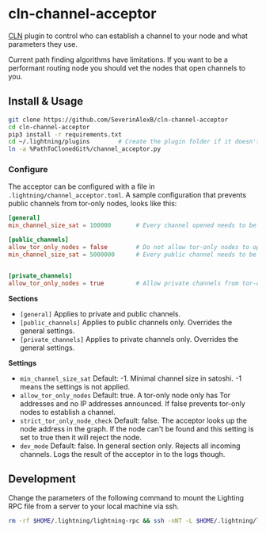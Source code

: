 # cln-channel-acceptor

[CLN](https://github.com/ElementsProject/lightning) plugin to control who can establish a channel to your node
and what parameters they use. 

Current path finding algorithms have limitations. If you want to be a performant routing node you should vet
the nodes that open channels to you.

## Install & Usage

```bash
git clone https://github.com/SeverinAlexB/cln-channel-acceptor
cd cln-channel-acceptor
pip3 install -r requirements.txt
cd ~/.lightning/plugins        # Create the plugin folder if it doesn't exist yet.
ln -a %PathToClonedGit%/channel_acceptor.py 
```

### Configure

The acceptor can be configured with a file in  `.lightning/channel_acceptor.toml`. A sample configuration that prevents
public channels from tor-only nodes, looks like this:

```toml
[general]
min_channel_size_sat = 100000       # Every channel opened needs to be at least 100,000sat

[public_channels]
allow_tor_only_nodes = false        # Do not allow tor-only nodes to open public channels.
min_channel_size_sat = 5000000      # Every public channel needs to be at least 5M sat.


[private_channels]
allow_tor_only_nodes = true         # Allow private channels from tor-only nodes.
```

**Sections**

- `[general]` Applies to private and public channels.
- `[public_channels]` Applies to public channels only. Overrides the general settings.
- `[private_channels]` Applies to private channels only. Overrides the general settings.


**Settings**

- `min_channel_size_sat` Default: -1. Minimal channel size in satoshi. -1 means the settings is not applied.
- `allow_tor_only_nodes` Default: true. A tor-only node only has Tor addresses and no IP addresses announced. If false
prevents tor-only nodes to establish a channel.
- `strict_tor_only_node_check` Default: false. The acceptor looks up the node address in the graph. If the node can't 
be found and this setting is set to true then it will reject the node.
- `dev_mode` Default: false. In general section only. Rejects all incoming channels. Logs the result of the acceptor in
to the logs though.


## Development

Change the parameters of the following command to mount the Lighting RPC file from a server to your local machine via ssh.

```bash
rm -rf $HOME/.lightning/lightning-rpc && ssh -nNT -L $HOME/.lightning/lightning-rpc:/home/bitcoin/.lightning/bitcoin/lightning-rpc your.server.com
```